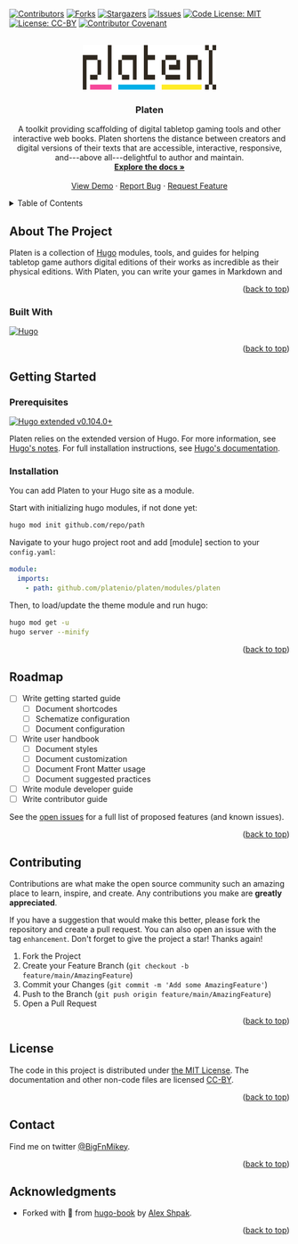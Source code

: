 <!-- markdownlint-disable MD033 MD041-->
<!-- Navigate back to top -->
<a name="readme-top"></a>
<!-- PROJECT SHIELDS -->
[![Contributors][contributors-shield]][contributors-url]
[![Forks][forks-shield]][forks-url]
[![Stargazers][stars-shield]][stars-url]
[![Issues][issues-shield]][issues-url]
[![Code License: MIT][license-code-shield]][license-code-url]
[![License: CC-BY][license-shield]][license-url]
[![Contributor Covenant][coc-shield]][coc-url]

<!-- PROJECT LOGO -->
<br />
<div align="center">
  <a href="https://github.com/platenio/platen">
    <img src="static/images/logo.svg" alt="Logo" width="240" height="80">
  </a>

  <h3 align="center">Platen</h3>

  <p align="center">
    A toolkit providing scaffolding of digital tabletop gaming tools and other interactive web
    books. Platen shortens the distance between creators and digital versions of their texts that
    are accessible, interactive, responsive, and---above all---delightful to author and maintain.
    <br />
    <a href="https://platen.io"><strong>Explore the docs »</strong></a>
    <br />
    <br />
    <a href="https://flagrant.garden">View Demo</a>
    ·
    <a href="https://github.com/platenio/platen/issues">Report Bug</a>
    ·
    <a href="https://github.com/platenio/platen/issues">Request Feature</a>
  </p>
</div>

<!-- TABLE OF CONTENTS -->
<details>
  <summary>Table of Contents</summary>
  <ol>
    <li>
      <a href="#about-the-project">About The Project</a>
      <ul>
        <li><a href="#built-with">Built With</a></li>
      </ul>
    </li>
    <li>
      <a href="#getting-started">Getting Started</a>
      <ul>
        <li><a href="#prerequisites">Prerequisites</a></li>
        <li><a href="#installation">Installation</a></li>
      </ul>
    </li>
    <!-- <li><a href="#usage">Usage</a></li> -->
    <li><a href="#roadmap">Roadmap</a></li>
    <li><a href="#contributing">Contributing</a></li>
    <li><a href="#license">License</a></li>
    <li><a href="#contact">Contact</a></li>
    <li><a href="#acknowledgments">Acknowledgments</a></li>
  </ol>
</details>

## About The Project

Platen is a collection of [Hugo][hugo-url] modules, tools, and guides for helping tabletop game
authors digital editions of their works as incredible as their physical editions. With Platen, you
can write your games in Markdown and

<p align="right">(<a href="#readme-top">back to top</a>)</p>

### Built With

[![Hugo][hugo-shield]][hugo-url]

<p align="right">(<a href="#readme-top">back to top</a>)</p>

## Getting Started

<!-- This is an example of how you may give instructions on setting up your project locally.
To get a local copy up and running follow these simple example steps. -->

### Prerequisites

[![Hugo extended v0.104.0+][hugo-shield-minimum]][hugo-install]

Platen relies on the extended version of Hugo. For more information, see [Hugo's notes][hugo-ext].
For full installation instructions, see [Hugo's documentation][hugo-install].

[hugo-shield-minimum]: https://img.shields.io/badge/Hugo%20Extended-%5E0.104.0-ff4088?style=for-the-badge&logo=hugo
[hugo-install]: https://gohugo.io/getting-started/installing/
[hugo-ext]: https://gohugo.io/news/0.48-relnotes/

### Installation

You can add Platen to your Hugo site as a module.

Start with initializing hugo modules, if not done yet:

```sh
hugo mod init github.com/repo/path
```

Navigate to your hugo project root and add [module] section to your `config.yaml`:

```yaml
module:
  imports:
    - path: github.com/platenio/platen/modules/platen
```

Then, to load/update the theme module and run hugo:

```sh
hugo mod get -u
hugo server --minify
```

<p align="right">(<a href="#readme-top">back to top</a>)</p>

## Roadmap

- [ ] Write getting started guide
  - [ ] Document shortcodes
  - [ ] Schematize configuration
  - [ ] Document configuration
- [ ] Write user handbook
  - [ ] Document styles
  - [ ] Document customization
  - [ ] Document Front Matter usage
  - [ ] Document suggested practices
- [ ] Write module developer guide
- [ ] Write contributor guide

See the [open issues](https://github.com/platenio/platen/issues) for a full list of
proposed features (and known issues).

<p align="right">(<a href="#readme-top">back to top</a>)</p>

## Contributing

Contributions are what make the open source community such an amazing place to learn, inspire, and
create. Any contributions you make are **greatly appreciated**.

If you have a suggestion that would make this better, please fork the repository and create a pull
request. You can also open an issue with the tag `enhancement`. Don't forget to give the project a
star! Thanks again!

1. Fork the Project
1. Create your Feature Branch (`git checkout -b feature/main/AmazingFeature`)
1. Commit your Changes (`git commit -m 'Add some AmazingFeature'`)
1. Push to the Branch (`git push origin feature/main/AmazingFeature`)
1. Open a Pull Request

<p align="right">(<a href="#readme-top">back to top</a>)</p>

## License

The code in this project is distributed under [the MIT License][license-code-url]. The documentation
and other non-code files are licensed [CC-BY][license-url].

<p align="right">(<a href="#readme-top">back to top</a>)</p>

## Contact

Find me on twitter [@BigFnMikey][twitter].

<p align="right">(<a href="#readme-top">back to top</a>)</p>

## Acknowledgments

- Forked with 💜 from [hugo-book][hugo-book] by [Alex Shpak][hugo-book-author].

<p align="right">(<a href="#readme-top">back to top</a>)</p>

<!-- Link References -->
[contributors-shield]: https://img.shields.io/github/contributors/platenio/platen.svg?style=for-the-badge
[contributors-url]: https://github.com/platenio/platen/graphs/contributors
[forks-shield]: https://img.shields.io/github/forks/platenio/platen.svg?style=for-the-badge
[forks-url]: https://github.com/platenio/platen/network/members
[stars-shield]: https://img.shields.io/github/stars/platenio/platen.svg?style=for-the-badge
[stars-url]: https://github.com/platenio/platen/stargazers
[issues-shield]: https://img.shields.io/github/issues/platenio/platen.svg?style=for-the-badge
[issues-url]: https://github.com/platenio/platen/issues
[license-code-shield]: https://img.shields.io/badge/Code%20License-MIT-green?style=for-the-badge
[license-shield]: https://img.shields.io/badge/License-CC--BY_4.0-blue?style=for-the-badge
[license-code-url]: https://github.com/platenio/platen/blob/main/LICENSE-CODE
[coc-shield]: https://img.shields.io/badge/Contributor%20Covenant-2.1-4baaaa.svg?style=for-the-badge
[coc-url]: https://github.com/platenio/platen/blob/main/.github/code_of_conduct.md
[hugo-shield]: https://img.shields.io/badge/Hugo-ff4088?style=for-the-badge&logo=hugo&logoColor=white
[hugo-url]: https://gohugo.io/
[hugo-book]: https://github.com/alex-shpak/hugo-book
[hugo-book-author]: https://github.com/alex-shpak
[license-url]: https://github.com/platenio/platen/blob/main/LICENSE
[twitter]: https://twitter.com/BigFnMikey
